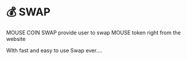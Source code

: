 # 💰 SWAP

MOUSE COIN SWAP provide user to swap MOUSE token right from the website

WIth fast and easy to use Swap ever....
